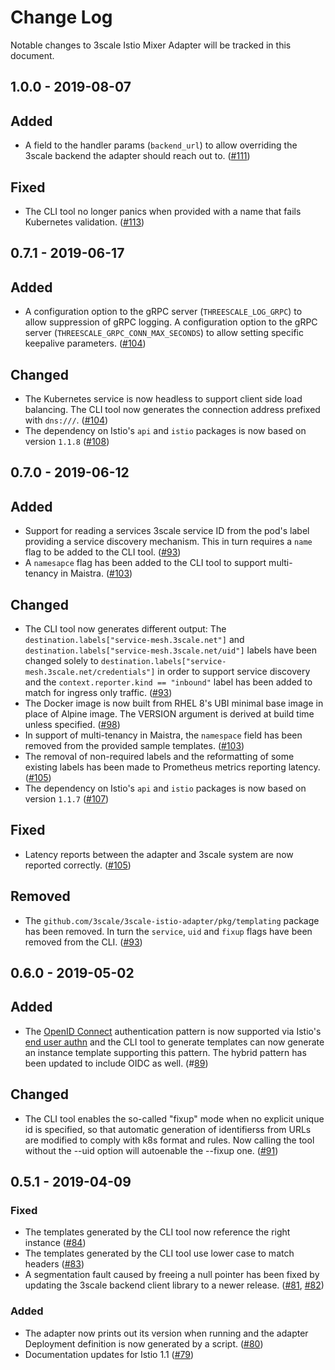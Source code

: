 # Change Log

Notable changes to 3scale Istio Mixer Adapter will be tracked in this document.

## 1.0.0 - 2019-08-07

## Added

- A field to the handler params (`backend_url`) to allow overriding the 3scale backend the adapter should reach out to.
  ([#111](https://github.com/3scale/3scale-istio-adapter/pull/111))

## Fixed

- The CLI tool no longer panics when provided with a name that fails Kubernetes validation.
  ([#113](https://github.com/3scale/3scale-istio-adapter/pull/113))

## 0.7.1 - 2019-06-17

## Added

- A configuration option to the gRPC server (`THREESCALE_LOG_GRPC`) to allow suppression of gRPC logging.
  A configuration option to the gRPC server (`THREESCALE_GRPC_CONN_MAX_SECONDS`) to allow setting specific keepalive parameters.
  ([#104](https://github.com/3scale/3scale-istio-adapter/pull/104))

## Changed

- The Kubernetes service is now headless to support client side load balancing.
  The CLI tool now generates the connection address prefixed with `dns:///`.
  ([#104](https://github.com/3scale/3scale-istio-adapter/pull/104))
- The dependency on Istio's `api` and `istio` packages is now based on version `1.1.8`
  ([#108](https://github.com/3scale/3scale-istio-adapter/pull/108))


## 0.7.0 - 2019-06-12

## Added

- Support for reading a services 3scale service ID from the pod's label providing a service discovery mechanism.
  This in turn requires a `name` flag to be added to the CLI tool.
  ([#93](https://github.com/3scale/3scale-istio-adapter/pull/93))
- A `namesapce` flag has been added to the CLI tool to support multi-tenancy in Maistra.
  ([#103](https://github.com/3scale/3scale-istio-adapter/pull/103))

## Changed

- The CLI tool now generates different output:
  The `destination.labels["service-mesh.3scale.net"]` and `destination.labels["service-mesh.3scale.net/uid"]` labels have been changed solely to
  `destination.labels["service-mesh.3scale.net/credentials"]` in order to support service discovery and the `context.reporter.kind == "inbound"` label has
  been added to match for ingress only traffic.
  ([#93](https://github.com/3scale/3scale-istio-adapter/pull/93))
- The Docker image is now built from RHEL 8's UBI minimal base image in place of Alpine image.
  The VERSION argument is derived at build time unless specified.
  ([#98](https://github.com/3scale/3scale-istio-adapter/pull/98))
- In support of multi-tenancy in Maistra, the `namespace` field has been removed from the provided sample templates.
  ([#103](https://github.com/3scale/3scale-istio-adapter/pull/103))
- The removal of non-required labels and the reformatting of some existing labels has been made to Prometheus metrics reporting latency.
  ([#105](https://github.com/3scale/3scale-istio-adapter/pull/105))
- The dependency on Istio's `api` and `istio` packages is now based on version `1.1.7`
  ([#107](https://github.com/3scale/3scale-istio-adapter/pull/107))

## Fixed

- Latency reports between the adapter and 3scale system are now reported correctly.
  ([#105](https://github.com/3scale/3scale-istio-adapter/pull/105))

## Removed

- The `github.com/3scale/3scale-istio-adapter/pkg/templating` package has been removed.
  In turn the `service`, `uid` and `fixup` flags have been removed from the CLI.
  ([#93](https://github.com/3scale/3scale-istio-adapter/pull/93))


## 0.6.0 - 2019-05-02

## Added

- The [OpenID Connect](https://github.com/3scale/3scale-istio-adapter/blob/v0.6.0/README.md#openid-connect-pattern) authentication pattern is now supported via Istio's [end user authn](https://istio.io/help/ops/security/end-user-auth/) and the CLI tool to generate templates can now generate an instance template supporting this pattern. The hybrid pattern has been updated to include OIDC as well. (#[89](https://github.com/3scale/3scale-istio-adapter/pull/89))

## Changed

- The CLI tool enables the so-called "fixup" mode when no explicit unique id is
  specified, so that automatic generation of identifierss from URLs are modified
  to comply with k8s format and rules. Now calling the tool without the --uid
  option will autoenable the --fixup one. ([#91](https://github.com/3scale/3scale-istio-adapter/pull/91))

## 0.5.1 - 2019-04-09

### Fixed

- The templates generated by the CLI tool now reference the right instance
  ([#84](https://github.com/3scale/3scale-istio-adapter/pull/84))
- The templates generated by the CLI tool use lower case to match headers
  ([#83](https://github.com/3scale/3scale-istio-adapter/pull/83))
- A segmentation fault caused by freeing a null pointer has been fixed by
  updating the 3scale backend client library to a newer release.
  ([#81](https://github.com/3scale/3scale-istio-adapter/issues/81), [#82](https://github.com/3scale/3scale-istio-adapter/pull/82))

### Added

- The adapter now prints out its version when running and the adapter Deployment
  definition is now generated by a script.
  ([#80](https://github.com/3scale/3scale-istio-adapter/pull/80))
- Documentation updates for Istio 1.1
  ([#79](https://github.com/3scale/3scale-istio-adapter/pull/79))

